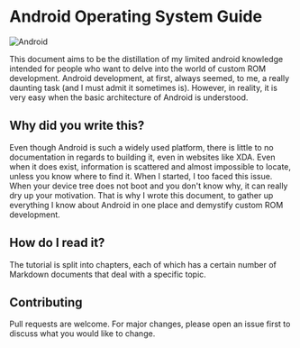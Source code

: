 # Android Operating System Guide

![Android](https://www.techadvisor.com/cmsdata/features/3782827/android_11_hero_press_image_thumb800.jpg)

This document aims to be the distillation of my limited android knowledge intended for people who want to delve into the world of custom ROM development. Android development, at first, always seemed, to me, a really daunting task (and I must admit it sometimes is). However, in reality, it is very easy when the basic architecture of Android is understood.

## Why did you write this?

Even though Android is such a widely used platform, there is little to no documentation in regards to building it, even in websites like XDA. Even when it does exist, information is scattered and almost impossible to locate, unless you know where to find it. When I started, I too faced this issue. When your device tree does not boot and you don't know why, it can really dry up your motivation. That is why I wrote this document, to gather up everything I know about Android in one place and demystify custom ROM development.

## How do I read it?

The tutorial is split into chapters, each of which has a certain number of Markdown documents that deal with a specific topic.

## Contributing
Pull requests are welcome. For major changes, please open an issue first to discuss what you would like to change.